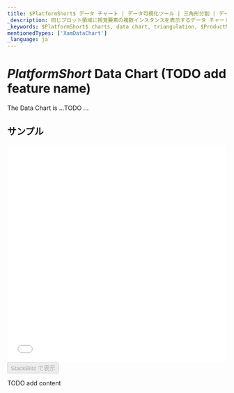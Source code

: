 ```yaml
---
title: $PlatformShort$ データ チャート | データ可視化ツール | 三角形分割 | データ バインディング | インフラジスティックス
_description: 同じプロット領域に視覚要素の複数インスタンスを表示するデータ チャートを作成し、複合チャートビューを作成します。
_keywords: $PlatformShort$ charts, data chart, triangulation, $ProductName$, data binding Infragistics, $PlatformShort$ チャート, データ チャート, 三角形分割, データ バインディング インフラジスティックス
mentionedTypes: ['XamDataChart']
_language: ja
---
```

# $PlatformShort$ Data Chart (TODO add feature name)

The Data Chart is ...TODO ...

## サンプル

<div class="sample-container loading" style="height: 500px">
    <iframe id="data-chart-binding-data-triangulation-iframe" src='{environment:dvDemosBaseUrl}/charts/data-chart-binding-data-triangulation' width="100%" height="100%" seamless frameBorder="0" onload="onXPlatSampleIframeContentLoaded(this);"></iframe>
</div>
<div>
    <button data-localize="stackblitz" disabled class="stackblitz-btn" data-iframe-id="data-chart-binding-data-triangulation-iframe" data-demos-base-url="{environment:dvDemosBaseUrl}">StackBlitz で表示
    </button>
<sample-button src="charts/data-chart/binding-data-triangulation"></sample-button>

</div>

<div class="divider--half"></div>


TODO add content
